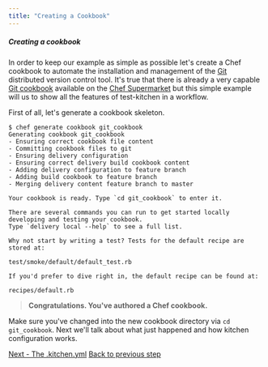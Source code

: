 ```yaml
---
title: "Creating a Cookbook"
---
```


##### Creating a cookbook

In order to keep our example as simple as possible let's create a Chef cookbook to automate the installation and management of the [Git](http://git-scm.com/) distributed version control tool. It's true that there is already a very capable [Git cookbook](https://supermarket.chef.io/cookbooks/git) available on the [Chef Supermarket](https://supermarket.chef.io/cookbooks) but this simple example will us to show all the features of test-kitchen in a workflow.

First of all, let's generate a cookbook skeleton.

~~~
$ chef generate cookbook git_cookbook
Generating cookbook git_cookbook
- Ensuring correct cookbook file content
- Committing cookbook files to git
- Ensuring delivery configuration
- Ensuring correct delivery build cookbook content
- Adding delivery configuration to feature branch
- Adding build cookbook to feature branch
- Merging delivery content feature branch to master

Your cookbook is ready. Type `cd git_cookbook` to enter it.

There are several commands you can run to get started locally developing and testing your cookbook.
Type `delivery local --help` to see a full list.

Why not start by writing a test? Tests for the default recipe are stored at:

test/smoke/default/default_test.rb

If you'd prefer to dive right in, the default recipe can be found at:

recipes/default.rb
~~~

> **Congratulations. You've authored a Chef cookbook.**

Make sure you've changed into the new cookbook directory via `cd git_cookbook`. Next we'll talk about what just happened and how kitchen configuration works.

<div class="sidebar--footer">
<a class="button primary-cta" href="/docs/getting-started/kitchen-yml">Next - The .kitchen.yml</a>
<a class="sidebar--footer--back" href="/docs/getting-started/getting-help">Back to previous step</a>
</div>
